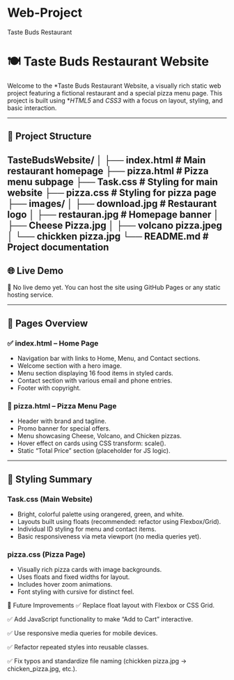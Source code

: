 # Web-Project
Taste Buds Restaurant
# 🍽 Taste Buds Restaurant Website

Welcome to the *Taste Buds Restaurant Website, a visually rich static web project featuring a fictional restaurant and a special pizza menu page. This project is built using **HTML5* and *CSS3* with a focus on layout, styling, and basic interaction.

---

## 📁 Project Structure
TasteBudsWebsite/
│
├── index.html # Main restaurant homepage
├── pizza.html # Pizza menu subpage
├── Task.css # Styling for main website
├── pizza.css # Styling for pizza page
├── images/
│ ├── download.jpg # Restaurant logo
│ ├── restauran.jpg # Homepage banner
│ ├── Cheese Pizza.jpg
│ ├── volcano pizza.jpeg
│ └── chickken pizza.jpg
└── README.md # Project documentation
---

## 🌐 Live Demo

🚧 No live demo yet. You can host the site using GitHub Pages or any static hosting service.

---

## 📄 Pages Overview

### ✅ index.html – Home Page
- Navigation bar with links to Home, Menu, and Contact sections.
- Welcome section with a hero image.
- Menu section displaying 16 food items in styled cards.
- Contact section with various email and phone entries.
- Footer with copyright.

### 🍕 pizza.html – Pizza Menu Page
- Header with brand and tagline.
- Promo banner for special offers.
- Menu showcasing Cheese, Volcano, and Chicken pizzas.
- Hover effect on cards using CSS transform: scale().
- Static “Total Price” section (placeholder for JS logic).

---

## 🎨 Styling Summary

### Task.css (Main Website)
- Bright, colorful palette using orangered, green, and white.
- Layouts built using floats (recommended: refactor using Flexbox/Grid).
- Individual ID styling for menu and contact items.
- Basic responsiveness via meta viewport (no media queries yet).

### pizza.css (Pizza Page)
- Visually rich pizza cards with image backgrounds.
- Uses floats and fixed widths for layout.
- Includes hover zoom animations.
- Font styling with cursive for distinct feel.

🚀 Future Improvements
✅ Replace float layout with Flexbox or CSS Grid.

✅ Add JavaScript functionality to make “Add to Cart” interactive.

✅ Use responsive media queries for mobile devices.

✅ Refactor repeated styles into reusable classes.

✅ Fix typos and standardize file naming (chickken pizza.jpg → chicken_pizza.jpg, etc.).

